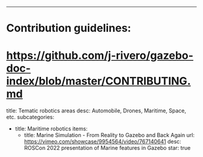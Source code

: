 ---
# Contribution guidelines:
# https://github.com/j-rivero/gazebo-doc-index/blob/master/CONTRIBUTING.md

title: Tematic robotics areas
desc: Automobile, Drones, Maritime, Space, etc.
subcategories:

  - title: Maritime robotics
    items:
      - title: Marine Simulation - From Reality to Gazebo and Back Again
        url: https://vimeo.com/showcase/9954564/video/767140641
        desc: ROSCon 2022 presentation of Marine features in Gazebo
        star: true



